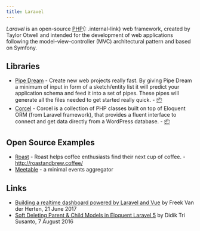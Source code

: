 ```yaml
---
title: Laravel
---
```


<dfn>Laravel</dfn> is an open-source [PHP](index){: .internal-link} web framework, created by Taylor Otwell and intended for the development of web applications following the model–view–controller (MVC) architectural pattern and based on Symfony.

## Libraries

-   [Pipe Dream](https://github.com/pipe-dream/laravel) - Create new web projects really fast. By giving Pipe Dream a minimum of input in form of a sketch/entity list it will predict your application schema and feed it into a set of pipes. These pipes will generate all the files needed to get started really quick. - [:package:](https://packagist.org/packages/pipe-dream/laravel "Pipe Dream on Packagist")
-   [Corcel](https://github.com/corcel/corcel) - Corcel is a collection of PHP classes built on top of Eloquent ORM (from Laravel framework), that provides a fluent interface to connect and get data directly from a WordPress database. - [:package:](https://packagist.org/packages/jgrossi/corcel "Corcel on Packagist")

## Open Source Examples

-   [Roast](https://github.com/serversideup/roastandbrew) - Roast helps coffee enthusiasts find their next cup of coffee. - <http://roastandbrew.coffee/>
-   [Meetable](https://github.com/aaronpk/Meetable) - a minimal events aggregator

## Links

-   [Building a realtime dashboard powered by Laravel and Vue](https://murze.be/building-a-realtime-dashboard-powered-by-laravel-and-vue-2017-edition) by Freek Van der Herten, 21 June 2017
-   [Soft Deleting Parent & Child Models in Eloquent Laravel 5](https://medium.com/teknomuslim/soft-deleting-parent-child-models-in-eloquent-laravel-5-dc05a29133bf) by Didik Tri Susanto, 7 August 2016
